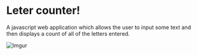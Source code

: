 # Leter counter!

A javascript web application which allows the user to input some text and then displays a count of all of the letters entered. 

![Imgur](https://imgur.com/Dx3yexb.jpg)
